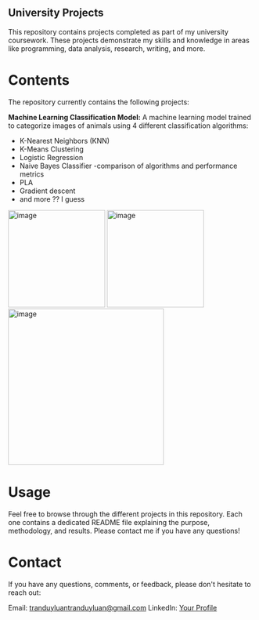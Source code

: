 ## University Projects
This repository contains projects completed as part of my university coursework. These projects demonstrate my skills and knowledge in areas like programming, data analysis, research, writing, and more.

# Contents
The repository currently contains the following projects:

**Machine Learning Classification Model:** A machine learning model trained to categorize images of animals using 4 different classification algorithms:

- K-Nearest Neighbors (KNN)
- K-Means Clustering
- Logistic Regression
- Naive Bayes Classifier -comparison of algorithms and performance metrics
- PLA 
- Gradient descent
- and more ?? I guess

<img width="198" alt="image" src="https://github.com/Luantrannew/uni_project/assets/62492632/a58c5cdb-3614-44cd-b214-e8b4620a7f29">
<img width="198" alt="image" src="https://github.com/Luantrannew/uni_project/assets/62492632/ff6f1f1d-c9ee-4619-9d10-779534afccdf">
<img width="318" alt="image" src="https://github.com/Luantrannew/uni_project/assets/62492632/9e46dfcf-7976-4a9b-a30e-898f3f9a3aa5">



# Usage
Feel free to browse through the different projects in this repository. Each one contains a dedicated README file explaining the purpose, methodology, and results. Please contact me if you have any questions!

# Contact
If you have any questions, comments, or feedback, please don't hesitate to reach out:

Email: tranduyluantranduyluan@gmail.com
LinkedIn: [Your Profile](https://www.linkedin.com/in/luantrl/)
